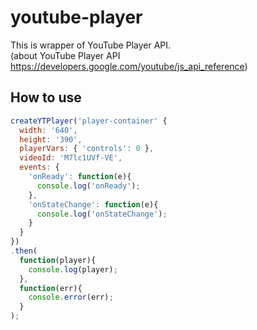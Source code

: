 # youtube-player

This is wrapper of YouTube Player API.  
(about YouTube Player API https://developers.google.com/youtube/js_api_reference)

## How to use

```js
createYTPlayer('player-container' {
  width: '640',
  height: '390',
  playerVars: { 'controls': 0 },
  videoId: 'M7lc1UVf-VE',
  events: {
    'onReady': function(e){
      console.log('onReady');
    },
    'onStateChange': function(e){
      console.log('onStateChange');
    }
  }
})
.then(
  function(player){
    console.log(player);
  },
  function(err){
    console.error(err);
  }
);
```